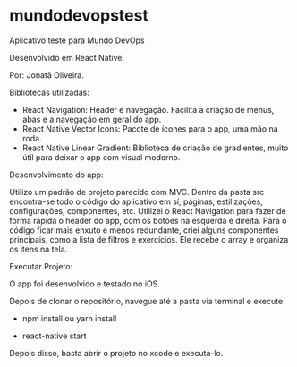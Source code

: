 # mundodevopstest
Aplicativo teste para Mundo DevOps

Desenvolvido em React Native.

Por: Jonatã Oliveira.

Bibliotecas utilizadas:

- React Navigation: Header e navegação. Facilita a criação de menus, abas e a navegação em geral do app.
- React Native Vector Icons: Pacote de ícones para o app, uma mão na roda.
- React Native Linear Gradient: Biblioteca de criação de gradientes, muito útil para deixar o app com visual moderno.

Desenvolvimento do app:

Utilizo um padrão de projeto parecido com MVC. Dentro da pasta src encontra-se todo o código do aplicativo em sí, páginas, estilizações, configurações, componentes, etc.
Utilizei o React Navigation para fazer de forma rápida o header do app, com os botões na esquerda e direita.
Para o código ficar mais enxuto e menos redundante, criei alguns componentes principais, como a lista de filtros e exercícios. Ele recebe o array e organiza os itens na tela.

Executar Projeto:

O app foi desenvolvido e testado no iOS.

Depois de clonar o repositório, navegue até a pasta via terminal e execute:

- npm install ou yarn install

- react-native start

Depois disso, basta abrir o projeto no xcode e executa-lo.
